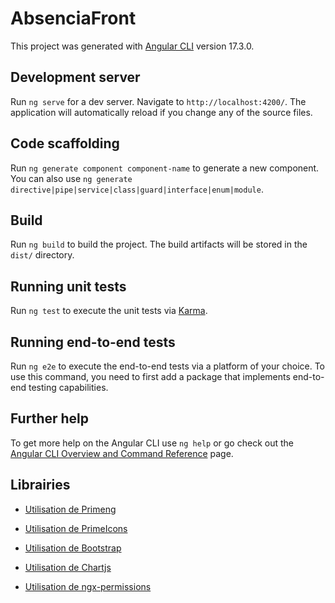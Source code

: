 # AbsenciaFront

This project was generated with [Angular CLI](https://github.com/angular/angular-cli) version 17.3.0.

## Development server

Run `ng serve` for a dev server. Navigate to `http://localhost:4200/`. The application will automatically reload if you change any of the source files.

## Code scaffolding

Run `ng generate component component-name` to generate a new component. You can also use `ng generate directive|pipe|service|class|guard|interface|enum|module`.

## Build

Run `ng build` to build the project. The build artifacts will be stored in the `dist/` directory.

## Running unit tests

Run `ng test` to execute the unit tests via [Karma](https://karma-runner.github.io).

## Running end-to-end tests

Run `ng e2e` to execute the end-to-end tests via a platform of your choice. To use this command, you need to first add a package that implements end-to-end testing capabilities.

## Further help

To get more help on the Angular CLI use `ng help` or go check out the [Angular CLI Overview and Command Reference](https://angular.io/cli) page.

## Librairies

- [Utilisation de Primeng](https://primeng.org/installation)

- [Utilisation de PrimeIcons](https://primeng.org/icons)

- [Utilisation de Bootstrap](https://getbootstrap.com/docs/5.3/getting-started/download/)

- [Utilisation de Chartjs](https://primeng.org/chart)

- [Utilisation de ngx-permissions](https://www.npmjs.com/package/ngx-permissions)